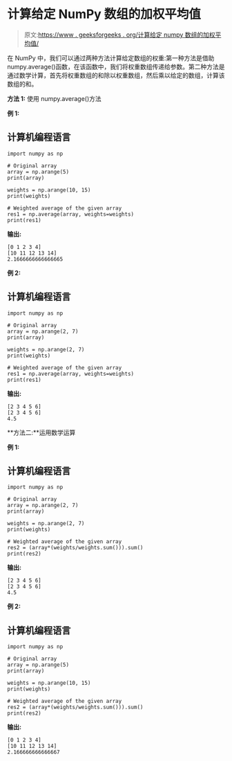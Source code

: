 # 计算给定 NumPy 数组的加权平均值

> 原文:[https://www . geeksforgeeks . org/计算给定 numpy 数组的加权平均值/](https://www.geeksforgeeks.org/compute-the-weighted-average-of-a-given-numpy-array/)

在 NumPy 中，我们可以通过两种方法计算给定数组的权重:第一种方法是借助 numpy.average()函数，在该函数中，我们将权重数组传递给参数。第二种方法是通过数学计算，首先将权重数组的和除以权重数组，然后乘以给定的数组，计算该数组的和。

**方法 1:** 使用 numpy.average()方法

**例 1:**

## 计算机编程语言

```
import numpy as np

# Original array
array = np.arange(5)
print(array)

weights = np.arange(10, 15)
print(weights)

# Weighted average of the given array
res1 = np.average(array, weights=weights)
print(res1)
```

**输出:**

```
[0 1 2 3 4]
[10 11 12 13 14]
2.1666666666666665

```

**例 2:**

## 计算机编程语言

```
import numpy as np

# Original array
array = np.arange(2, 7)
print(array)

weights = np.arange(2, 7)
print(weights)

# Weighted average of the given array
res1 = np.average(array, weights=weights)
print(res1)
```

**输出:**

```
[2 3 4 5 6]
[2 3 4 5 6]
4.5

```

**方法二:**运用数学运算

**例 1:**

## 计算机编程语言

```
import numpy as np

# Original array
array = np.arange(2, 7)
print(array)

weights = np.arange(2, 7)
print(weights)

# Weighted average of the given array
res2 = (array*(weights/weights.sum())).sum()
print(res2)
```

**输出:**

```
[2 3 4 5 6]
[2 3 4 5 6]
4.5

```

**例 2:**

## 计算机编程语言

```
import numpy as np

# Original array
array = np.arange(5)
print(array)

weights = np.arange(10, 15)
print(weights)

# Weighted average of the given array
res2 = (array*(weights/weights.sum())).sum()
print(res2)
```

**输出:**

```
[0 1 2 3 4]
[10 11 12 13 14]
2.166666666666667

```
